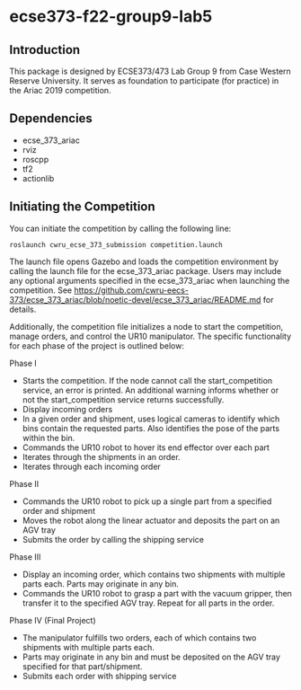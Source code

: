 # ecse373-f22-group9-lab5
## Introduction
This package is designed by ECSE373/473 Lab Group 9 from Case Western Reserve University. It serves as foundation to participate (for practice) in the Ariac 2019
competition. 
## Dependencies
- ecse_373_ariac
- rviz
- roscpp
- tf2
- actionlib

## Initiating the Competition
You can initiate the competition by calling the following line:

	roslaunch cwru_ecse_373_submission competition.launch

The launch file opens Gazebo and loads the competition environment by calling the launch file for the ecse_373_ariac package. Users may include any optional arguments specified in the ecse_373_ariac when launching the competition. See https://github.com/cwru-eecs-373/ecse_373_ariac/blob/noetic-devel/ecse_373_ariac/README.md for details.

Additionally, the competition file initializes a node to start the competition, manage orders, and control the UR10 manipulator. The specific functionality for each phase of the project is outlined below:

Phase I
- Starts the competition. If the node cannot call the start_competition service, an error is printed. An additional warning informs whether or not the start_competition service returns successfully.
- Display incoming orders
- In a given order and shipment, uses logical cameras to identify which bins contain the requested parts. Also identifies the pose of the parts within the bin.
- Commands the UR10 robot to hover its end effector over each part
- Iterates through the shipments in an order.
- Iterates through each incoming order

Phase II
- Commands the UR10 robot to pick up a single part from a specified order and shipment
- Moves the robot along the linear actuator and deposits the part on an AGV tray
- Submits the order by calling the shipping service

Phase III
- Display an incoming order, which contains two shipments with multiple parts each. Parts may originate in any bin.
- Commands the UR10 robot to grasp a part with the vacuum gripper, then transfer it to the specified AGV tray. Repeat for all parts in the order.

Phase IV (Final Project)
- The manipulator fulfills two orders, each of which contains two shipments with multiple parts each. 
- Parts may originate in any bin and must be deposited on the AGV tray specified for that part/shipment.
- Submits each order with shipping service 
